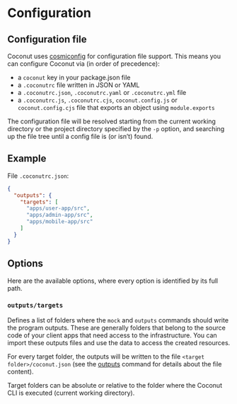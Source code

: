 # Configuration

## Configuration file

Coconut uses [cosmiconfig](https://www.npmjs.com/package/cosmiconfig) for configuration file support. This means you can configure Coconut via (in order of precedence):

- a `coconut` key in your package.json file
- a `.coconutrc` file written in JSON or YAML
- a `.coconutrc.json`, `.coconutrc.yaml` or `.coconutrc.yml` file
- a `.coconutrc.js`, `.coconutrc.cjs`, `coconut.config.js` or `coconut.config.cjs` file that exports an object using `module.exports`

The configuration file will be resolved starting from the current working directory or the project directory specified by the `-p` option, and searching up the file tree until a config file is (or isn’t) found.

## Example

File `.coconutrc.json`:

```json
{
  "outputs": {
    "targets": [
      "apps/user-app/src",
      "apps/admin-app/src",
      "apps/mobile-app/src"
    ]
  }
}
```

## Options

Here are the available options, where every option is identified by its full path.

### `outputs/targets`

Defines a list of folders where the `mock` and `outputs` commands should write the program outputs. These are generally folders that belong to the source code of your client apps that need access to the infrastructure. You can import these outputs files and use the data to access the created resources.

For every target folder, the outputs will be written to the file `<target folder>/coconut.json` (see the [outputs](./cli.md#cmds_outputs) command for details about the file content).

Target folders can be absolute or relative to the folder where the Coconut CLI is executed (current working directory).
